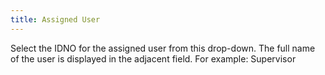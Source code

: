 ```yaml
---
title: Assigned User
---
```



Select the IDNO for the assigned user from this drop-down.  The full name of the user is displayed in the adjacent field. For example:  Supervisor
